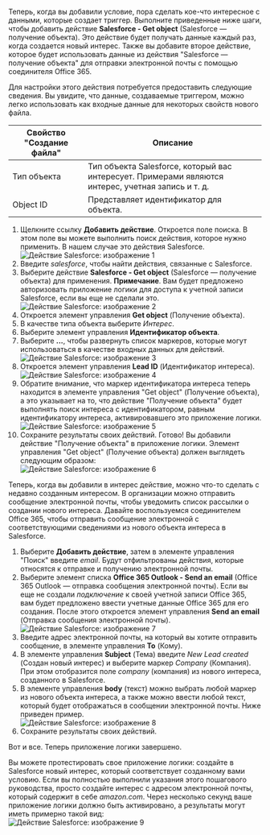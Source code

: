 Теперь, когда вы добавили условие, пора сделать кое-что интересное с данными, которые создает триггер. Выполните приведенные ниже шаги, чтобы добавить действие **Salesforce - Get object** (Salesforce — получение объекта). Это действие будет получать данные каждый раз, когда создается новый интерес. Также вы добавите второе действие, которое будет использовать данные из действия "Salesforce — получение объекта" для отправки электронной почты с помощью соединителя Office 365.

Для настройки этого действия потребуется предоставить следующие сведения. Вы увидите, что данные, создаваемые триггером, можно легко использовать как входные данные для некоторых свойств нового файла.

| Свойство "Создание файла" | Описание |
| --- | --- |
| Тип объекта |Тип объекта Salesforce, который вас интересует. Примерами являются интерес, учетная запись и т. д. |
| Object ID |Представляет идентификатор для объекта. |

1. Щелкните ссылку **Добавить действие**. Откроется поле поиска. В этом поле вы можете выполнить поиск действия, которое нужно применить. В нашем случае это действия Salesforce.  
   ![Действие Salesforce: изображение 1](./media/connectors-create-api-salesforce/action-1.png)  
2. Введите *salesforce*, чтобы найти действия, связанные с Salesforce.
3. Выберите действие **Salesforce - Get object** (Salesforce — получение объекта) для применения. **Примечание**. Вам будет предложено авторизовать приложение логики для доступа к учетной записи Salesforce, если вы еще не сделали это.  
   ![Действие Salesforce: изображение 2](./media/connectors-create-api-salesforce/action-2.png)  
4. Откроется элемент управления **Get object** (Получение объекта).
5. В качестве типа объекта выберите *Интерес*.
6. Выберите элемент управления **Идентификатор объекта**.
7. Выберите **...**, чтобы развернуть список маркеров, которые могут использоваться в качестве входных данных для действий.  
   ![Действие Salesforce: изображение 3](./media/connectors-create-api-salesforce/action-3.png)  
8. Откроется элемент управления **Lead ID** (Идентификатор интереса).  
   ![Действие Salesforce: изображение 4](./media/connectors-create-api-salesforce/action-4.png)  
9. Обратите внимание, что маркер идентификатора интереса теперь находится в элементе управления "Get object" (Получение объекта), а это указывает на то, что действие "Получение объекта" будет выполнять поиск интереса с идентификатором, равным идентификатору интереса, активировавшего это приложение логики.  
   ![Действие Salesforce: изображение 5](./media/connectors-create-api-salesforce/action-5.png)  
10. Сохраните результаты своих действий. Готово! Вы добавили действие "Получение объекта" в приложение логики. Элемент управления "Get object" (Получение объекта) должен выглядеть следующим образом:  
    ![Действие Salesforce: изображение 6](./media/connectors-create-api-salesforce/action-6.png)  

Теперь, когда вы добавили в интерес действие, можно что-то сделать с недавно созданным интересом. В организации можно отправить сообщение электронной почты, чтобы уведомить список рассылки о создании нового интереса. Давайте воспользуемся соединителем Office 365, чтобы отправить сообщение электронной с соответствующими сведениями из нового объекта интереса в Salesforce.

1. Выберите **Добавить действие**, затем в элементе управления "Поиск" введите *email*. Будут отфильтрованы действия, которые относятся к отправке и получению электронной почты.
2. Выберите элемент списка **Office 365 Outlook - Send an email** (Office 365 Outlook — отправка сообщения электронной почты). Если вы еще не создали *подключение* к своей учетной записи Office 365, вам будет предложено ввести учетные данные Office 365 для его создания. После этого откроется элемент управления **Send an email** (Отправка сообщения электронной почты).  
   ![Действие Salesforce: изображение 7](./media/connectors-create-api-salesforce/action-7.png)  
3. Введите адрес электронной почты, на который вы хотите отправить сообщение, в элементе управления **To** (Кому).
4. В элементе управления **Subject** (Тема) введите *New Lead created* (Создан новый интерес) и выберите маркер *Company* (Компания). При этом отобразится поле *company* (компания) из нового интереса, созданного в Salesforce.
5. В элементе управления **body** (текст) можно выбрать любой маркер из нового объекта интереса, а также можно ввести любой текст, который будет отображаться в сообщении электронной почты. Ниже приведен пример.  
   ![Действие Salesforce: изображение 8](./media/connectors-create-api-salesforce/action-8.png)  
6. Сохраните результаты своих действий.

Вот и все. Теперь приложение логики завершено.

Вы можете протестировать свое приложение логики: создайте в Salesforce новый интерес, который соответствует созданному вами условию. Если вы полностью выполнили указания этого пошагового руководства, просто создайте интерес с адресом электронной почты, который содержит в себе *amazon.com*. Через несколько секунд ваше приложение логики должно быть активировано, а результаты могут иметь примерно такой вид:  
![Действие Salesforce: изображение 9](./media/connectors-create-api-salesforce/action-9.png)  

<!---HONumber=AcomDC_0914_2016-->